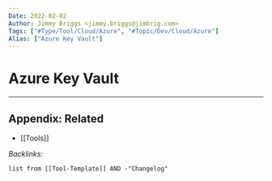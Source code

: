 ```yaml
---
Date: 2022-02-02
Author: Jimmy Briggs <jimmy.briggs@jimbrig.com>
Tags: ["#Type/Tool/Cloud/Azure", "#Topic/Dev/Cloud/Azure"]
Alias: ["Azure Key Vault"]
---
```


# Azure Key Vault

***

## Appendix: Related

- [[Tools]]

*Backlinks:*

```dataview
list from [[Tool-Template]] AND -"Changelog"
```